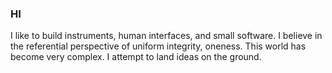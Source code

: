 ### HI

I like to build instruments, human interfaces, and small software.
I believe in the referential perspective of uniform integrity, oneness.
This world has become very complex.
I attempt to land ideas on the ground.
